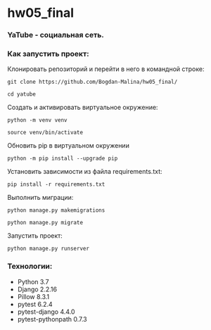# hw05_final

### YaTube - социальная сеть.

### Как запустить проект:

Клонировать репозиторий и перейти в него в командной строке:

```
git clone https://github.com/Bogdan-Malina/hw05_final/
```

```
cd yatube
```

Cоздать и активировать виртуальное окружение:

```
python -m venv venv
```

```
source venv/bin/activate
```

Обновить pip в виртуальном окружении
```
python -m pip install --upgrade pip
```

Установить зависимости из файла requirements.txt:
```
pip install -r requirements.txt
```

Выполнить миграции:

```
python manage.py makemigrations
```
```
python manage.py migrate
```

Запустить проект:

```
python manage.py runserver
```

### Технологии:
- Python 3.7
- Django 2.2.16
- Pillow 8.3.1
- pytest 6.2.4
- pytest-django 4.4.0
- pytest-pythonpath 0.7.3


